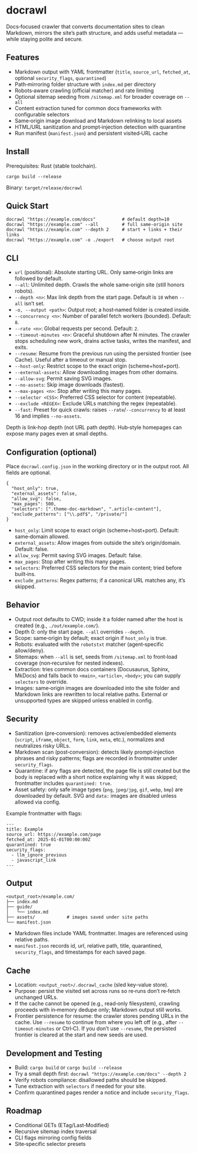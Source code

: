 # docrawl

Docs‑focused crawler that converts documentation sites to clean Markdown, mirrors the site’s path structure, and adds useful metadata — while staying polite and secure.

## Features

- Markdown output with YAML frontmatter (`title`, `source_url`, `fetched_at`, optional `security_flags`, `quarantined`)
- Path‑mirroring folder structure with `index.md` per directory
- Robots‑aware crawling (official matcher) and rate limiting
- Optional sitemap seeding from `/sitemap.xml` for broader coverage on `--all`
- Content extraction tuned for common docs frameworks with configurable selectors
- Same‑origin image download and Markdown relinking to local assets
- HTML/URL sanitization and prompt‑injection detection with quarantine
- Run manifest (`manifest.json`) and persistent visited‑URL cache

## Install

Prerequisites: Rust (stable toolchain).

```
cargo build --release
```

Binary: `target/release/docrawl`

## Quick Start

```
docrawl "https://example.com/docs"          # default depth=10
docrawl "https://example.com" --all         # full same‑origin site
docrawl "https://example.com" --depth 2     # start + links + their links
docrawl "https://example.com" -o ./export   # choose output root
```

## CLI

- `url` (positional): Absolute starting URL. Only same‑origin links are followed by default.
- `--all`: Unlimited depth. Crawls the whole same‑origin site (still honors robots).
- `--depth <n>`: Max link depth from the start page. Default is `10` when `--all` isn’t set.
- `-o, --output <path>`: Output root; a host‑named folder is created inside.
- `--concurrency <n>`: Number of parallel fetch workers (bounded). Default: `8`.
- `--rate <n>`: Global requests per second. Default: `2`.
- `--timeout-minutes <n>`: Graceful shutdown after N minutes. The crawler stops scheduling new work, drains active tasks, writes the manifest, and exits.
- `--resume`: Resume from the previous run using the persisted frontier (see Cache). Useful after a timeout or manual stop.
- `--host-only`: Restrict scope to the exact origin (scheme+host+port).
- `--external-assets`: Allow downloading images from other domains.
- `--allow-svg`: Permit saving SVG images.
- `--no-assets`: Skip image downloads (fastest).
- `--max-pages <n>`: Stop after writing this many pages.
- `--selector <CSS>`: Preferred CSS selector for content (repeatable).
- `--exclude <REGEX>`: Exclude URLs matching the regex (repeatable).
- `--fast`: Preset for quick crawls: raises `--rate`/`--concurrency` to at least 16 and implies `--no-assets`.

Depth is link‑hop depth (not URL path depth). Hub‑style homepages can expose many pages even at small depths.

## Configuration (optional)

Place `docrawl.config.json` in the working directory or in the output root. All fields are optional.

```
{
  "host_only": true,
  "external_assets": false,
  "allow_svg": false,
  "max_pages": 500,
  "selectors": [".theme-doc-markdown", ".article-content"],
  "exclude_patterns": ["\\.pdf$", "/private/"]
}
```

- `host_only`: Limit scope to exact origin (scheme+host+port). Default: same‑domain allowed.
- `external_assets`: Allow images from outside the site’s origin/domain. Default: false.
- `allow_svg`: Permit saving SVG images. Default: false.
- `max_pages`: Stop after writing this many pages.
- `selectors`: Preferred CSS selectors for the main content; tried before built‑ins.
- `exclude_patterns`: Regex patterns; if a canonical URL matches any, it’s skipped.

## Behavior

- Output root defaults to CWD; inside it a folder named after the host is created (e.g., `./out/example.com/`).
- Depth 0: only the start page. `--all` overrides `--depth`.
- Scope: same‑origin by default; exact origin if `host_only` is true.
- Robots: evaluated with the `robotstxt` matcher (agent‑specific allow/deny).
- Sitemaps: when `--all` is set, seeds from `/sitemap.xml` to front‑load coverage (non‑recursive for nested indexes).
- Extraction: tries common docs containers (Docusaurus, Sphinx, MkDocs) and falls back to `<main>`, `<article>`, `<body>`; you can supply `selectors` to override.
- Images: same‑origin images are downloaded into the site folder and Markdown links are rewritten to local relative paths. External or unsupported types are skipped unless enabled in config.

## Security

- Sanitization (pre‑conversion): removes active/embedded elements (`script`, `iframe`, `object`, `form`, `link`, `meta`, etc.), normalizes and neutralizes risky URLs.
- Markdown scan (post‑conversion): detects likely prompt‑injection phrases and risky patterns; flags are recorded in frontmatter under `security_flags`.
- Quarantine: if any flags are detected, the page file is still created but the body is replaced with a short notice explaining why it was skipped; frontmatter includes `quarantined: true`.
- Asset safety: only safe image types (`png`, `jpeg/jpg`, `gif`, `webp`, `bmp`) are downloaded by default. SVG and `data:` images are disabled unless allowed via config.

Example frontmatter with flags:

```
---
title: Example
source_url: https://example.com/page
fetched_at: 2025-01-01T00:00:00Z
quarantined: true
security_flags:
  - llm_ignore_previous
  - javascript_link
---
```

## Output

```
<output_root>/example.com/
├── index.md
├── guide/
│   └── index.md
├── assets/            # images saved under site paths
└── manifest.json
```

- Markdown files include YAML frontmatter. Images are referenced using relative paths.
- `manifest.json` records id, url, relative path, title, quarantined, `security_flags`, and timestamps for each saved page.

## Cache

- Location: `<output_root>/.docrawl_cache` (sled key–value store).
- Purpose: persist the visited set across runs so re‑runs don’t re‑fetch unchanged URLs.
- If the cache cannot be opened (e.g., read‑only filesystem), crawling proceeds with in‑memory dedupe only; Markdown output still works.
- Frontier persistence for resume: the crawler stores pending URLs in the cache. Use `--resume` to continue from where you left off (e.g., after `--timeout-minutes` or Ctrl‑C). If you don’t use `--resume`, the persisted frontier is cleared at the start and new seeds are used.

## Development and Testing

- Build: `cargo build` or `cargo build --release`
- Try a small depth first: `docrawl "https://example.com/docs" --depth 2`
- Verify robots compliance: disallowed paths should be skipped.
- Tune extraction with `selectors` if needed for your site.
- Confirm quarantined pages render a notice and include `security_flags`.

## Roadmap

- Conditional GETs (ETag/Last‑Modified)
- Recursive sitemap index traversal
- CLI flags mirroring config fields
- Site‑specific selector presets
